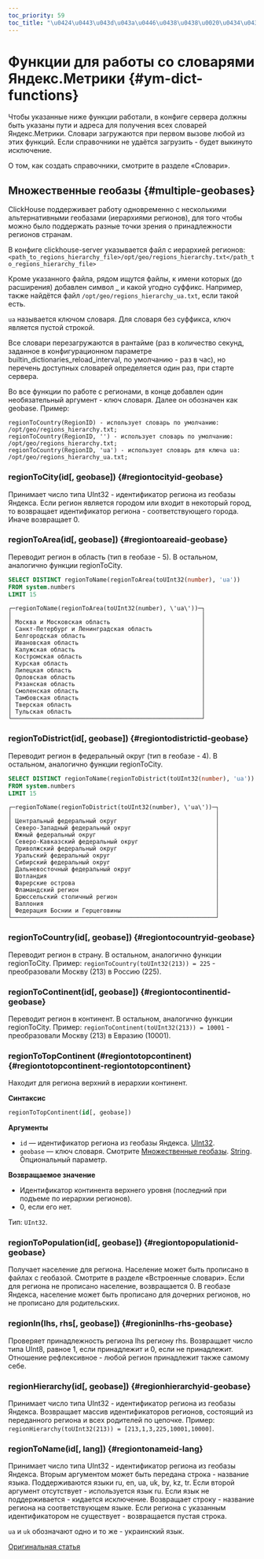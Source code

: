 ```yaml
---
toc_priority: 59
toc_title: "\u0424\u0443\u043d\u043a\u0446\u0438\u0438\u0020\u0434\u043b\u044f\u0020\u0440\u0430\u0431\u043e\u0442\u044b\u0020\u0441\u043e\u0020\u0441\u043b\u043e\u0432\u0430\u0440\u044f\u043c\u0438\u0020\u042f\u043d\u0434\u0435\u043a\u0441\u002e\u041c\u0435\u0442\u0440\u0438\u043a\u0438"
---
```


# Функции для работы со словарями Яндекс.Метрики {#ym-dict-functions}

Чтобы указанные ниже функции работали, в конфиге сервера должны быть указаны пути и адреса для получения всех словарей Яндекс.Метрики. Словари загружаются при первом вызове любой из этих функций. Если справочники не удаётся загрузить - будет выкинуто исключение.

О том, как создать справочники, смотрите в разделе «Словари».

## Множественные геобазы {#multiple-geobases}

ClickHouse поддерживает работу одновременно с несколькими альтернативными геобазами (иерархиями регионов), для того чтобы можно было поддержать разные точки зрения о принадлежности регионов странам.

В конфиге clickhouse-server указывается файл с иерархией регионов:
`<path_to_regions_hierarchy_file>/opt/geo/regions_hierarchy.txt</path_to_regions_hierarchy_file>`

Кроме указанного файла, рядом ищутся файлы, к имени которых (до расширения) добавлен символ _ и какой угодно суффикс.
Например, также найдётся файл `/opt/geo/regions_hierarchy_ua.txt`, если такой есть.

`ua` называется ключом словаря. Для словаря без суффикса, ключ является пустой строкой.

Все словари перезагружаются в рантайме (раз в количество секунд, заданное в конфигурационном параметре builtin_dictionaries_reload_interval, по умолчанию - раз в час), но перечень доступных словарей определяется один раз, при старте сервера.

Во все функции по работе с регионами, в конце добавлен один необязательный аргумент - ключ словаря. Далее он обозначен как geobase.
Пример:

``` text
regionToCountry(RegionID) - использует словарь по умолчанию: /opt/geo/regions_hierarchy.txt;
regionToCountry(RegionID, '') - использует словарь по умолчанию: /opt/geo/regions_hierarchy.txt;
regionToCountry(RegionID, 'ua') - использует словарь для ключа ua: /opt/geo/regions_hierarchy_ua.txt;
```

### regionToCity(id\[, geobase\]) {#regiontocityid-geobase}

Принимает число типа UInt32 - идентификатор региона из геобазы Яндекса. Если регион является городом или входит в некоторый город, то возвращает идентификатор региона - соответствующего города. Иначе возвращает 0.

### regionToArea(id\[, geobase\]) {#regiontoareaid-geobase}

Переводит регион в область (тип в геобазе - 5). В остальном, аналогично функции regionToCity.

``` sql
SELECT DISTINCT regionToName(regionToArea(toUInt32(number), 'ua'))
FROM system.numbers
LIMIT 15
```

``` text
┌─regionToName(regionToArea(toUInt32(number), \'ua\'))─┐
│                                                      │
│ Москва и Московская область                          │
│ Санкт-Петербург и Ленинградская область              │
│ Белгородская область                                 │
│ Ивановская область                                   │
│ Калужская область                                    │
│ Костромская область                                  │
│ Курская область                                      │
│ Липецкая область                                     │
│ Орловская область                                    │
│ Рязанская область                                    │
│ Смоленская область                                   │
│ Тамбовская область                                   │
│ Тверская область                                     │
│ Тульская область                                     │
└──────────────────────────────────────────────────────┘
```

### regionToDistrict(id\[, geobase\]) {#regiontodistrictid-geobase}

Переводит регион в федеральный округ (тип в геобазе - 4). В остальном, аналогично функции regionToCity.

``` sql
SELECT DISTINCT regionToName(regionToDistrict(toUInt32(number), 'ua'))
FROM system.numbers
LIMIT 15
```

``` text
┌─regionToName(regionToDistrict(toUInt32(number), \'ua\'))─┐
│                                                          │
│ Центральный федеральный округ                            │
│ Северо-Западный федеральный округ                        │
│ Южный федеральный округ                                  │
│ Северо-Кавказский федеральный округ                      │
│ Приволжский федеральный округ                            │
│ Уральский федеральный округ                              │
│ Сибирский федеральный округ                              │
│ Дальневосточный федеральный округ                        │
│ Шотландия                                                │
│ Фарерские острова                                        │
│ Фламандский регион                                       │
│ Брюссельский столичный регион                            │
│ Валлония                                                 │
│ Федерация Боснии и Герцеговины                           │
└──────────────────────────────────────────────────────────┘
```

### regionToCountry(id\[, geobase\]) {#regiontocountryid-geobase}

Переводит регион в страну. В остальном, аналогично функции regionToCity.
Пример: `regionToCountry(toUInt32(213)) = 225` - преобразовали Москву (213) в Россию (225).

### regionToContinent(id\[, geobase\]) {#regiontocontinentid-geobase}

Переводит регион в континент. В остальном, аналогично функции regionToCity.
Пример: `regionToContinent(toUInt32(213)) = 10001` - преобразовали Москву (213) в Евразию (10001).

### regionToTopContinent (#regiontotopcontinent) {#regiontotopcontinent-regiontotopcontinent}

Находит для региона верхний в иерархии континент.

**Синтаксис**

``` sql
regionToTopContinent(id[, geobase])
```

**Аргументы**

-   `id` — идентификатор региона из геобазы Яндекса. [UInt32](../../sql-reference/functions/ym-dict-functions.md).
-   `geobase` — ключ словаря. Смотрите [Множественные геобазы](#multiple-geobases). [String](../../sql-reference/functions/ym-dict-functions.md). Опциональный параметр.

**Возвращаемое значение**

-   Идентификатор континента верхнего уровня (последний при подъеме по иерархии регионов).
-   0, если его нет.

Тип: `UInt32`.

### regionToPopulation(id\[, geobase\]) {#regiontopopulationid-geobase}

Получает население для региона.
Население может быть прописано в файлах с геобазой. Смотрите в разделе «Встроенные словари».
Если для региона не прописано население, возвращается 0.
В геобазе Яндекса, население может быть прописано для дочерних регионов, но не прописано для родительских.

### regionIn(lhs, rhs\[, geobase\]) {#regioninlhs-rhs-geobase}

Проверяет принадлежность региона lhs региону rhs. Возвращает число типа UInt8, равное 1, если принадлежит и 0, если не принадлежит.
Отношение рефлексивное - любой регион принадлежит также самому себе.

### regionHierarchy(id\[, geobase\]) {#regionhierarchyid-geobase}

Принимает число типа UInt32 - идентификатор региона из геобазы Яндекса. Возвращает массив идентификаторов регионов, состоящий из переданного региона и всех родителей по цепочке.
Пример: `regionHierarchy(toUInt32(213)) = [213,1,3,225,10001,10000]`.

### regionToName(id\[, lang\]) {#regiontonameid-lang}

Принимает число типа UInt32 - идентификатор региона из геобазы Яндекса. Вторым аргументом может быть передана строка - название языка. Поддерживаются языки ru, en, ua, uk, by, kz, tr. Если второй аргумент отсутствует - используется язык ru. Если язык не поддерживается - кидается исключение. Возвращает строку - название региона на соответствующем языке. Если региона с указанным идентификатором не существует - возвращается пустая строка.

`ua` и `uk` обозначают одно и то же - украинский язык.

[Оригинальная статья](https://clickhouse.tech/docs/ru/query_language/functions/ym_dict_functions/) <!--hide-->

